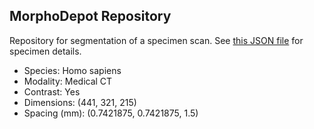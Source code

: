 
## MorphoDepot Repository
Repository for segmentation of a specimen scan.  See [this JSON file](MorphoDepotAccession.json) for specimen details.
* Species: Homo sapiens
* Modality: Medical CT
* Contrast: Yes
* Dimensions: (441, 321, 215)
* Spacing (mm): (0.7421875, 0.7421875, 1.5)
        